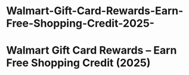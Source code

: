 # Walmart-Gift-Card-Rewards-Earn-Free-Shopping-Credit-2025-
# Walmart Gift Card Rewards – Earn Free Shopping Credit (2025)

